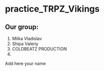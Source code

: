 # practice_TRPZ_Vikings
## Our group:
1. Milka Vladislav
2. Shipa Valeriy
3. COLDBEATZ PRODUCTION
4. 
Add here your name
